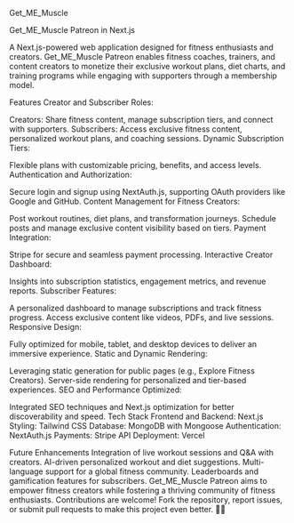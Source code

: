 Get_ME_Muscle 

Get_ME_Muscle Patreon in Next.js

A Next.js-powered web application designed for fitness enthusiasts and creators. Get_ME_Muscle Patreon enables fitness coaches, trainers, and content creators to monetize their exclusive workout plans, diet charts, and training programs while engaging with supporters through a membership model.

Features 
Creator and Subscriber Roles:

Creators: Share fitness content, manage subscription tiers, and connect with supporters.
Subscribers: Access exclusive fitness content, personalized workout plans, and coaching sessions.
Dynamic Subscription Tiers:

Flexible plans with customizable pricing, benefits, and access levels.
Authentication and Authorization:

Secure login and signup using NextAuth.js, supporting OAuth providers like Google and GitHub.
Content Management for Fitness Creators:

Post workout routines, diet plans, and transformation journeys.
Schedule posts and manage exclusive content visibility based on tiers.
Payment Integration:

Stripe for secure and seamless payment processing.
Interactive Creator Dashboard:

Insights into subscription statistics, engagement metrics, and revenue reports.
Subscriber Features:

A personalized dashboard to manage subscriptions and track fitness progress.
Access exclusive content like videos, PDFs, and live sessions.
Responsive Design:

Fully optimized for mobile, tablet, and desktop devices to deliver an immersive experience.
Static and Dynamic Rendering:

Leveraging static generation for public pages (e.g., Explore Fitness Creators).
Server-side rendering for personalized and tier-based experiences.
SEO and Performance Optimized:

Integrated SEO techniques and Next.js optimization for better discoverability and speed.
Tech Stack
Frontend and Backend: Next.js
Styling: Tailwind CSS
Database: MongoDB with Mongoose
Authentication: NextAuth.js
Payments: Stripe API
Deployment: Vercel

Future Enhancements
Integration of live workout sessions and Q&A with creators.
AI-driven personalized workout and diet suggestions.
Multi-language support for a global fitness community.
Leaderboards and gamification features for subscribers.
Get_ME_Muscle Patreon aims to empower fitness creators while fostering a thriving community of fitness enthusiasts. Contributions are welcome! Fork the repository, report issues, or submit pull requests to make this project even better. 💪🚀
